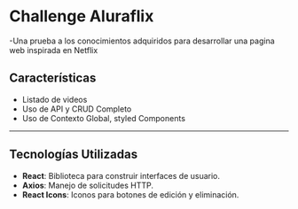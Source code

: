 # Challenge Aluraflix
-Una prueba a los conocimientos adquiridos para desarrollar una pagina web inspirada en Netflix

## **Características**
- Listado de videos
- Uso de API y CRUD Completo
- Uso de Contexto Global, styled Components

---

## **Tecnologías Utilizadas**
- **React**: Biblioteca para construir interfaces de usuario.
- **Axios**: Manejo de solicitudes HTTP.
- **React Icons**: Iconos para botones de edición y eliminación.


